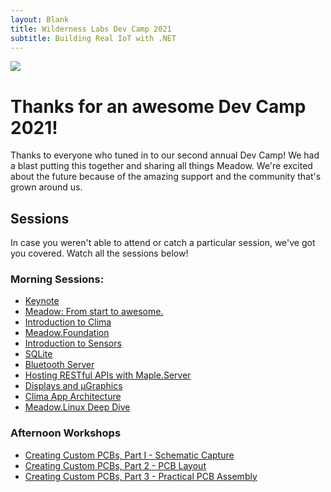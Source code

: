 ```yaml
---
layout: Blank
title: Wilderness Labs Dev Camp 2021
subtitle: Building Real IoT with .NET
---
```


![](/Common_Files/Wilderness_Labs_Dev_Camp.svg)

# Thanks for an awesome Dev Camp 2021!

Thanks to everyone who tuned in to our second annual Dev Camp! We had a blast putting this together and sharing all things Meadow. We're excited about the future because of the amazing support and the community that's grown around us. 

## Sessions

In case you weren't able to attend or catch a particular session, we've got you covered. Watch all the sessions below!

### Morning Sessions:

* [Keynote](https://www.youtube.com/watch?v=QZU97bphixs)
* [Meadow: From start to awesome.](https://www.youtube.com/watch?v=ZT55lCM5L18)
* [Introduction to Clima](https://www.youtube.com/watch?v=cEb6UXrt-nA)
* [Meadow.Foundation](https://www.youtube.com/watch?v=6Hho4VAdV04)
* [Introduction to Sensors](https://www.youtube.com/watch?v=ukgOWCP-Nho)
* [SQLite](https://www.youtube.com/watch?v=N2qGq4du__M)
* [Bluetooth Server](https://www.youtube.com/watch?v=IeqdUtv1Zws)
* [Hosting RESTful APIs with Maple.Server](https://www.youtube.com/watch?v=XI4S6ts5h4g)
* [Displays and µGraphics](https://www.youtube.com/watch?v=lY2C48BBGJI)
* [Clima App Architecture](https://www.youtube.com/watch?v=hg95RovmBKE)
* [Meadow.Linux Deep Dive](https://www.youtube.com/watch?v=zxTWs9fXGNQ)

### Afternoon Workshops

* [Creating Custom PCBs, Part I - Schematic Capture](https://www.youtube.com/watch?v=7G_xel6gnMs)
* [Creating Custom PCBs, Part 2 - PCB Layout](https://www.youtube.com/watch?v=apVZykbD8no)
* [Creating Custom PCBs, Part 3 - Practical PCB Assembly](https://www.youtube.com/watch?v=6sRQgr-drBA)
